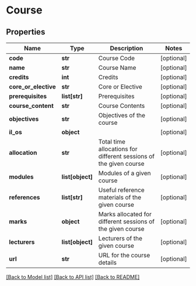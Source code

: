 # Course

## Properties
Name | Type | Description | Notes
------------ | ------------- | ------------- | -------------
**code** | **str** | Course Code | [optional] 
**name** | **str** | Course Name | [optional] 
**credits** | **int** | Credits | [optional] 
**core_or_elective** | **str** | Core or Elective | [optional] 
**prerequisites** | **list[str]** | Prerequisites | [optional] 
**course_content** | **str** | Course Contents | [optional] 
**objectives** | **str** | Objectives of the course | [optional] 
**il_os** | **object** |  | [optional] 
**allocation** | **str** | Total time allocations for different sessions of the given course | [optional] 
**modules** | **list[object]** | Modules of a given course | [optional] 
**references** | **list[str]** | Useful reference materials of the given course | [optional] 
**marks** | **object** | Marks allocated for different sessions of the given course | [optional] 
**lecturers** | **list[object]** | Lecturers of the given course | [optional] 
**url** | **str** | URL for the course details | [optional] 

[[Back to Model list]](../README.md#documentation-for-models) [[Back to API list]](../README.md#documentation-for-api-endpoints) [[Back to README]](../README.md)


